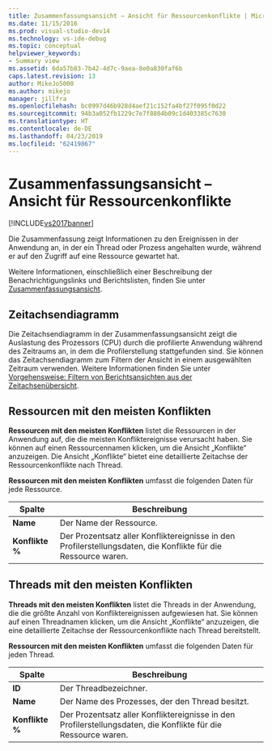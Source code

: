 ```yaml
---
title: Zusammenfassungsansicht – Ansicht für Ressourcenkonflikte | Microsoft-Dokumentation
ms.date: 11/15/2016
ms.prod: visual-studio-dev14
ms.technology: vs-ide-debug
ms.topic: conceptual
helpviewer_keywords:
- Summary view
ms.assetid: 6da57b83-7b42-4d7c-9aea-8e0a830faf6b
caps.latest.revision: 13
author: MikeJo5000
ms.author: mikejo
manager: jillfra
ms.openlocfilehash: bc0997d46b928d4aef21c152fa4bf27f095f0d22
ms.sourcegitcommit: 94b3a052fb1229c7e7f8804b09c1d403385c7630
ms.translationtype: HT
ms.contentlocale: de-DE
ms.lasthandoff: 04/23/2019
ms.locfileid: "62419867"
---
```

# <a name="summary-view---resource-contention-view"></a>Zusammenfassungsansicht – Ansicht für Ressourcenkonflikte
[!INCLUDE[vs2017banner](../includes/vs2017banner.md)]

Die Zusammenfassung zeigt Informationen zu den Ereignissen in der Anwendung an, in der ein Thread oder Prozess angehalten wurde, während er auf den Zugriff auf eine Ressource gewartet hat.  
  
 Weitere Informationen, einschließlich einer Beschreibung der Benachrichtigungslinks und Berichtslisten, finden Sie unter [Zusammenfassungsansicht](../profiling/summary-view.md).  
  
## <a name="timeline-graph"></a>Zeitachsendiagramm  
 Die Zeitachsendiagramm in der Zusammenfassungsansicht zeigt die Auslastung des Prozessors (CPU) durch die profilierte Anwendung während des Zeitraums an, in dem die Profilerstellung stattgefunden sind. Sie können das Zeitachsendiagramm zum Filtern der Ansicht in einem ausgewählten Zeitraum verwenden. Weitere Informationen finden Sie unter [Vorgehensweise: Filtern von Berichtsansichten aus der Zeitachsenübersicht](../profiling/how-to-filter-report-views-from-the-summary-timeline.md).  
  
## <a name="most-contended-resources"></a>Ressourcen mit den meisten Konflikten  
 **Ressourcen mit den meisten Konflikten** listet die Ressourcen in der Anwendung auf, die die meisten Konfliktereignisse verursacht haben. Sie können auf einen Ressourcennamen klicken, um die Ansicht „Konflikte“ anzuzeigen. Die Ansicht „Konflikte“ bietet eine detaillierte Zeitachse der Ressourcenkonflikte nach Thread.  
  
 **Ressourcen mit den meisten Konflikten** umfasst die folgenden Daten für jede Ressource.  
  
|Spalte|Beschreibung|  
|------------|-----------------|  
|**Name**|Der Name der Ressource.|  
|**Konflikte %**|Der Prozentsatz aller Konfliktereignisse in den Profilerstellungsdaten, die Konflikte für die Ressource waren.|  
  
## <a name="most-contended-thread"></a>Threads mit den meisten Konflikten  
 **Threads mit den meisten Konflikten** listet die Threads in der Anwendung, die die größte Anzahl von Konfliktereignissen aufgewiesen hat. Sie können auf einen Threadnamen klicken, um die Ansicht „Konflikte“ anzuzeigen, die eine detaillierte Zeitachse der Ressourcenkonflikte nach Thread bereitstellt.  
  
 **Ressourcen mit den meisten Konflikten** umfasst die folgenden Daten für jeden Thread.  
  
|Spalte|Beschreibung|  
|------------|-----------------|  
|**ID**|Der Threadbezeichner.|  
|**Name**|Der Name des Prozesses, der den Thread besitzt.|  
|**Konflikte %**|Der Prozentsatz aller Konfliktereignisse in den Profilerstellungsdaten, die Konflikte für die Ressource waren.|
